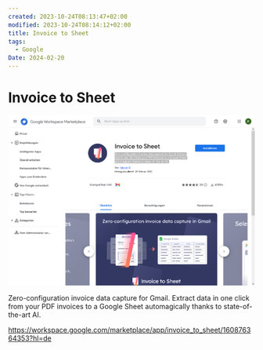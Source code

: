 ```yaml
---
created: 2023-10-24T08:13:47+02:00
modified: 2023-10-24T08:14:12+02:00
title: Invoice to Sheet
tags:
  - Google
Date: 2024-02-20
---
```


# Invoice to Sheet

![](../_asset/2023-10-24_Invoice%20to%20Sheet_image_1.png)

Zero-configuration invoice data capture for Gmail. Extract data in one click from your PDF invoices to a Google Sheet automagically thanks to state-of-the-art AI.



https://workspace.google.com/marketplace/app/invoice_to_sheet/160876364353?hl=de
